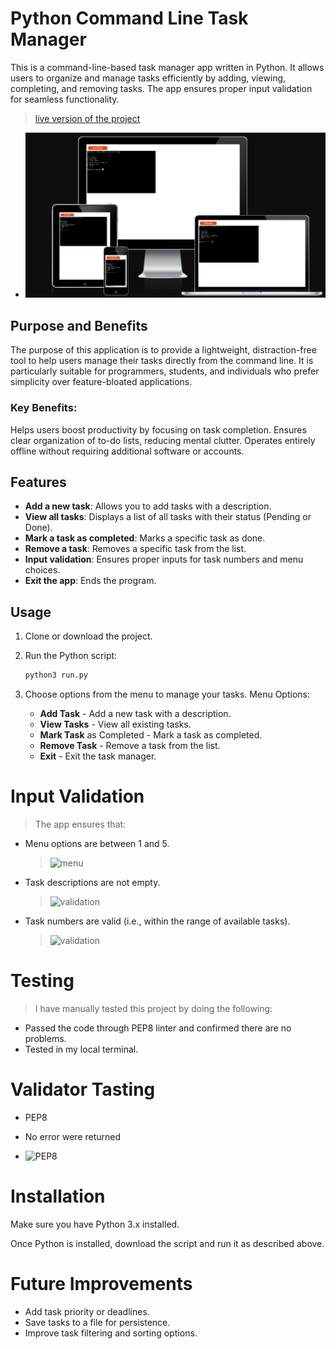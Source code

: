 # Python Command Line Task Manager

This is a command-line-based task manager app written in Python. It allows users to organize and manage tasks efficiently by adding, viewing, completing, and removing tasks. The app ensures proper input validation for seamless functionality.

> [live version of the project](https://taskm-388f9bd7b7c7.herokuapp.com/)

- ![amIResponssive](assets/images/amIResponsive.png)

## Purpose and Benefits

The purpose of this application is to provide a lightweight, distraction-free tool to help users manage their tasks directly from the command line. It is particularly suitable for programmers, students, and individuals who prefer simplicity over feature-bloated applications.

### Key Benefits:
Helps users boost productivity by focusing on task completion.
Ensures clear organization of to-do lists, reducing mental clutter.
Operates entirely offline without requiring additional software or accounts.


## Features

- **Add a new task**: Allows you to add tasks with a description.
- **View all tasks**: Displays a list of all tasks with their status (Pending or Done).
- **Mark a task as completed**: Marks a specific task as done.
- **Remove a task**: Removes a specific task from the list.
- **Input validation**: Ensures proper inputs for task numbers and menu choices.
- **Exit the app**: Ends the program.

## Usage

1. Clone or download the project.
2. Run the Python script:

   ```bash
   python3 run.py
3. Choose options from the menu to manage your tasks.
Menu Options:

   - **Add Task** - Add a new task with a description.
   - **View Tasks** - View all existing tasks.
   - **Mark Task** as Completed - Mark a task as completed.
   - **Remove Task** - Remove a task from the list.
   - **Exit** - Exit the task manager.

# Input Validation

>The app ensures that:
   - Menu options are between 1 and 5.

      >![menu](assets/images/inputvalid1.png)
   - Task descriptions are not empty.
      > ![validation](assets/images/inputvalid2.png)
   - Task numbers are valid (i.e., within the range of available tasks).
      > ![validation](assets/images/inputValid3.png)

# Testing

>I have manually tested this project by doing the following:

- Passed the code through PEP8 linter and confirmed there are no problems.
- Tested in my local terminal. 

# Validator Tasting
- PEP8
 - No error were returned

 - ![PEP8](assets/images/pep8.png)


# Installation

Make sure you have Python 3.x installed. 

Once Python is installed, download the script and run it as described above.

# Future Improvements

- Add task priority or deadlines.
- Save tasks to a file for persistence.
- Improve task filtering and sorting options.